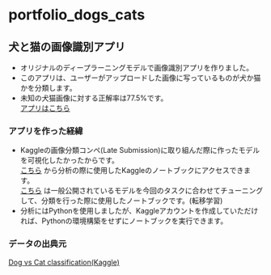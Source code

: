 # portfolio_dogs_cats

## 犬と猫の画像識別アプリ  
* オリジナルのディープラーニングモデルで画像識別アプリを作りました。  
* このアプリは、ユーザーがアップロードした画像に写っているものが犬か猫かを分類します。  
* 未知の犬猫画像に対する正解率は77.5%です。  
<a href="https://classifydogscats-jbaqenfyir8emdh5tknddc.streamlit.app/">アプリはこちら</a>  

### アプリを作った経緯
* Kaggleの画像分類コンペ(Late Submission)に取り組んだ際に作ったモデルを可視化したかったからです。  
<a href="https://www.kaggle.com/code/yuukiiwakura/2-class-classification-using-pytorch-original-cnn">こちら</a>
から分析の際に使用したKaggleのノートブックにアクセスできます。  
<a href="https://www.kaggle.com/code/yuukiiwakura/2-class-classification-using-pytorch-densenet">こちら</a>
は一般公開されているモデルを今回のタスクに合わせてチューニングして、分類を行った際に使用したノートブックです。(転移学習)  
* 分析にはPythonを使用しましたが、Kaggleアカウントを作成していただければ、Pythonの環境構築をせずにノートブックを実行できます。
### データの出典元
<a href="https://www.kaggle.com/competitions/dog-vs-cat-classification">Dog vs Cat classification(Kaggle)</a>  

